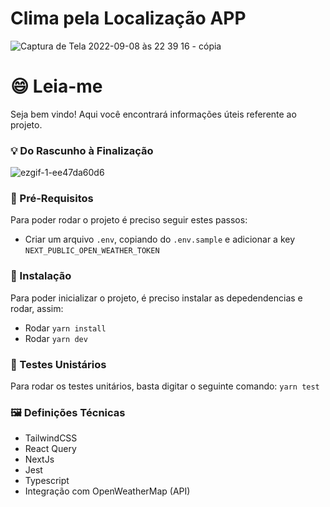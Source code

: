 # Clima pela Localização APP

![Captura de Tela 2022-09-08 às 22 39 16 - cópia](https://user-images.githubusercontent.com/22135548/189255884-45cbd806-4687-495f-a265-3b6581d92398.png)


# 😄 Leia-me

Seja bem vindo! Aqui você encontrará informações úteis referente ao projeto.


### 💡 Do Rascunho à Finalização

![ezgif-1-ee47da60d6](https://user-images.githubusercontent.com/22135548/189257279-151ac21f-d50e-42d1-8220-143d85c83336.gif)


### 🎯 Pré-Requisitos

Para poder rodar o projeto é preciso seguir estes passos:

-   Criar um arquivo `.env`, copiando do `.env.sample` e adicionar a key `NEXT_PUBLIC_OPEN_WEATHER_TOKEN`

### 🚀 Instalação

Para poder inicializar o projeto, é preciso instalar as depedendencias e rodar, assim:

-   Rodar `yarn install`
-   Rodar `yarn dev`

### 🔎 Testes Unistários

Para rodar os testes unitários, basta digitar o seguinte comando: `yarn test`

### 🖼 Definições Técnicas

-    TailwindCSS
-    React Query
-    NextJs
-    Jest
-    Typescript
-    Integração com OpenWeatherMap (API)




